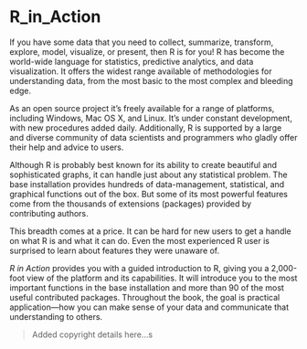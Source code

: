 # R_in_Action

If you have some data that you need to collect, summarize, transform, explore, model, visualize, or present, then R is for you! R has become the world-wide language for statistics, predictive analytics, and data visualization. It offers the widest range available of methodologies for understanding data, from the most basic to the most complex and bleeding edge.

As an open source project it’s freely available for a range of platforms, including Windows, Mac OS X, and Linux. It’s under constant development, with new procedures added daily. Additionally, R is supported by a large and diverse community of data scientists and programmers who gladly offer their help and advice to users.

Although R is probably best known for its ability to create beautiful and sophisticated graphs, it can handle just about any statistical problem. The base installation provides hundreds of data-management, statistical, and graphical functions out of the box. But some of its most powerful features come from the thousands of extensions (packages) provided by contributing authors.

This breadth comes at a price. It can be hard for new users to get a handle on what R is and what it can do. Even the most experienced R user is surprised to learn about features they were unaware of.

_R in Action_ provides you with a guided introduction to R, giving you a 2,000-foot view of the platform and its capabilities. It will introduce you to the most important functions in the base installation and more than 90 of the most useful contributed packages. Throughout the book, the goal is practical application—how you can make sense of your data and communicate that understanding to others.

> Added copyright details here...s
